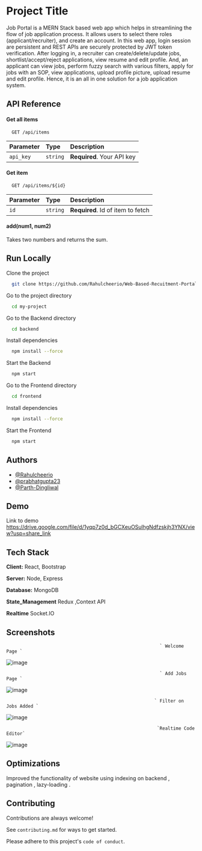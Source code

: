 
# Project Title
Job Portal is a MERN Stack based web app which helps in streamlining the flow of job application process. It allows users to select there roles (applicant/recruiter), and create an account. In this web app, login session are persistent and REST APIs are securely protected by JWT token verification. After logging in, a recruiter can create/delete/update jobs, shortlist/accept/reject applications, view resume and edit profile. And, an applicant can view jobs, perform fuzzy search with various filters, apply for jobs with an SOP, view applications, upload profile picture, upload resume and edit profile. Hence, it is an all in one solution for a job application system.

## API Reference

#### Get all items

```http
  GET /api/items
```

| Parameter | Type     | Description                |
| :-------- | :------- | :------------------------- |
| `api_key` | `string` | **Required**. Your API key |

#### Get item

```http
  GET /api/items/${id}
```

| Parameter | Type     | Description                       |
| :-------- | :------- | :-------------------------------- |
| `id`      | `string` | **Required**. Id of item to fetch |

#### add(num1, num2)

Takes two numbers and returns the sum.


## Run Locally

Clone the project

```bash
  git clone https://github.com/Rahulcheerio/Web-Based-Recuitment-Portal-Major-Project-.git
```

Go to the project directory

```bash
  cd my-project
```

Go to the Backend directory

```bash
  cd backend
```

Install dependencies

```bash
  npm install --force
```

Start the Backend

```bash
  npm start
```

Go to the Frontend directory

```bash
  cd frontend
```

Install dependencies

```bash
  npm install --force
```

Start the Frontend

```bash
  npm start
```

## Authors

- [@Rahulcheerio](https://github.com/Rahulcheerio)
- [@prabhatgupta23](https://github.com/prabhatgupta23)
- [@Parth-Dingliwal](https://github.com/Parth-Dingliwal)

## Demo

Link to demo
https://drive.google.com/file/d/1yqp7z0d_bGCXeuOSulhgNdfzskjh3YNX/view?usp=share_link

## Tech Stack

**Client:** React, Bootstrap 

**Server:** Node, Express

**Database:** MongoDB 

**State_Management** Redux ,Context API

**Realtime** Socket.IO

## Screenshots
                                                             ` Welcome Page `
![image](https://github.com/Rahulcheerio/Web-Based-Recuitment-Portal-Major-Project-/assets/124549131/72055c36-66ea-4549-87f3-40423af92162)

                                                             ` Add Jobs Page `
![image](https://github.com/Rahulcheerio/Web-Based-Recuitment-Portal-Major-Project-/assets/124549131/b259723d-a1df-4923-afbb-30d1ce10f4df)

                                                           ` Filter on Jobs Added `
![image](https://github.com/Rahulcheerio/Web-Based-Recuitment-Portal-Major-Project-/assets/124549131/367eaead-cab3-4084-8ce3-f7c5cebb3e96)

                                                            `Realtime Code Editor`
![image](https://github.com/Rahulcheerio/Web-Based-Recuitment-Portal-Major-Project-/assets/124549131/093324c4-91ab-455c-be5b-4e97a0fadbcb)

## Optimizations
Improved the functionality of website using indexing on backend , pagination , lazy-loading .

## Contributing

Contributions are always welcome!

See `contributing.md` for ways to get started.

Please adhere to this project's `code of conduct`.
